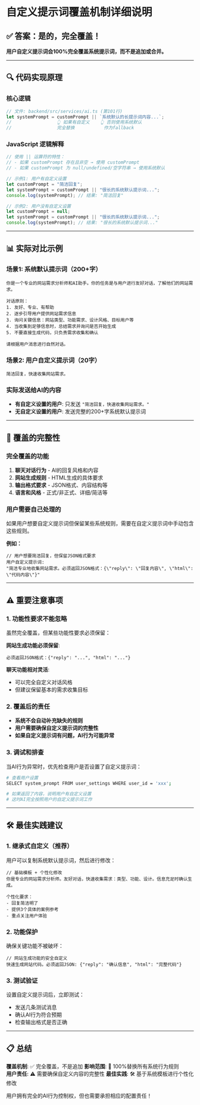 # 自定义提示词覆盖机制详细说明

## ✅ 答案：是的，完全覆盖！

**用户自定义提示词会100%完全覆盖系统提示词，而不是追加或合并。**

---

## 🔍 代码实现原理

### 核心逻辑
```typescript
// 文件: backend/src/services/ai.ts (第101行)
let systemPrompt = customPrompt || `系统默认的长提示词内容...`;
//                 👆 如果有自定义    👆 否则使用系统默认
//                 完全替换           作为fallback
```

### JavaScript 逻辑解释
```javascript
// 使用 || 运算符的特性：
// - 如果 customPrompt 存在且非空 → 使用 customPrompt
// - 如果 customPrompt 为 null/undefined/空字符串 → 使用系统默认

// 示例1: 用户有自定义设置
let customPrompt = "简洁回复";
let systemPrompt = customPrompt || "很长的系统默认提示词...";
console.log(systemPrompt); // 结果: "简洁回复"

// 示例2: 用户没有自定义设置  
let customPrompt = null;
let systemPrompt = customPrompt || "很长的系统默认提示词...";
console.log(systemPrompt); // 结果: "很长的系统默认提示词..."
```

---

## 📊 实际对比示例

### 场景1: 系统默认提示词（200+字）
```
你是一个专业的网站需求分析师和AI助手。你的任务是与用户进行友好对话，了解他们的网站需求。

对话原则：
1. 友好、专业、有帮助
2. 逐步引导用户提供网站需求信息
3. 询问关键信息：网站类型、功能需求、设计风格、目标用户等
4. 当收集到足够信息时，总结需求并询问是否开始生成
5. 不要直接生成代码，只负责需求收集和确认

请根据用户消息进行自然对话。
```

### 场景2: 用户自定义提示词（20字）
```
简洁回复，快速收集网站需求。
```

### 实际发送给AI的内容
- **有自定义设置的用户**: 只发送 `"简洁回复，快速收集网站需求。"`
- **无自定义设置的用户**: 发送完整的200+字系统默认提示词

---

## 🎯 覆盖的完整性

### 完全覆盖的功能
1. **聊天对话行为** - AI的回复风格和内容
2. **网站生成规则** - HTML生成的具体要求
3. **输出格式要求** - JSON格式、内容结构等
4. **语言和风格** - 正式/非正式、详细/简洁等

### 用户需要自己处理的
如果用户想要自定义提示词但保留某些系统规则，需要在自定义提示词中手动包含这些规则。

**例如：**
```
// 用户想要简洁回复，但保留JSON格式要求
用户自定义提示词:
"简洁专业地收集网站需求。必须返回JSON格式：{\"reply\": \"回复内容\", \"html\": \"代码内容\"}"
```

---

## ⚠️ 重要注意事项

### 1. 功能性要求不能忽略
虽然完全覆盖，但某些功能性要求必须保留：

**网站生成功能必须保留**:
```
必须返回JSON格式：{"reply": "...", "html": "..."}
```

**聊天功能相对灵活**:
- 可以完全自定义对话风格
- 但建议保留基本的需求收集目标

### 2. 覆盖后的责任
- **系统不会自动补充缺失的规则**
- **用户需要确保自定义提示词的完整性**
- **如果自定义提示词有问题，AI行为可能异常**

### 3. 调试和排查
当AI行为异常时，优先检查用户是否设置了自定义提示词：

```bash
# 查看用户设置
SELECT system_prompt FROM user_settings WHERE user_id = 'xxx';

# 如果返回了内容，说明用户有自定义设置
# 这时AI完全按照用户的自定义提示词工作
```

---

## 🛠️ 最佳实践建议

### 1. 继承式自定义（推荐）
用户可以复制系统默认提示词，然后进行修改：

```
// 基础模板 + 个性化修改
你是专业的网站需求分析师。友好对话，快速收集需求：类型、功能、设计。信息充足时确认生成。

个性化要求：
- 回复简洁明了
- 提供3个具体的案例参考
- 重点关注用户体验
```

### 2. 功能保护
确保关键功能不被破坏：

```
// 网站生成功能的安全自定义
快速生成网站代码。必须返回JSON: {"reply": "确认信息", "html": "完整代码"}
```

### 3. 测试验证
设置自定义提示词后，立即测试：
- 发送几条测试消息
- 确认AI行为符合预期
- 检查输出格式是否正确

---

## 📋 总结

**覆盖机制**: ✅ 完全覆盖，不是追加
**影响范围**: 🎯 100%替换所有系统行为规则  
**用户责任**: ⚠️ 需要确保自定义内容的完整性
**最佳实践**: 🛠️ 基于系统模板进行个性化修改

用户拥有完全的AI行为控制权，但也需要承担相应的配置责任！
